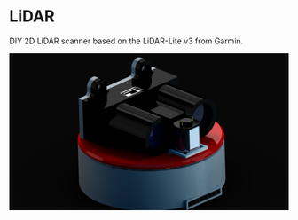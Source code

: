 # LiDAR
DIY 2D LiDAR scanner based on the LiDAR-Lite v3 from Garmin.

![3D Render](MAINBASE.png?raw=true "3D Render")
